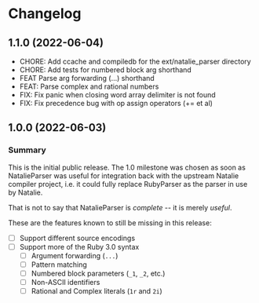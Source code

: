 # Changelog

## 1.1.0 (2022-06-04)

- CHORE: Add ccache and compiledb for the ext/natalie_parser directory
- CHORE: Add tests for numbered block arg shorthand
- FEAT Parse arg forwarding (...) shorthand
- FEAT: Parse complex and rational numbers
- FIX: Fix panic when closing word array delimiter is not found
- FIX: Fix precedence bug with op assign operators (+= et al)

## 1.0.0 (2022-06-03)

### Summary

This is the initial public release. The 1.0 milestone was chosen as soon
as NatalieParser was useful for integration back with the upstream Natalie
compiler project, i.e. it could fully replace RubyParser as the parser
in use by Natalie.

That is not to say that NatalieParser is _complete_ -- it is merely _useful_.

These are the features known to still be missing in this release:

- [ ] Support different source encodings
- [ ] Support more of the Ruby 3.0 syntax
  - [ ] Argument forwarding (`...`)
  - [ ] Pattern matching
  - [ ] Numbered block parameters (`_1`, `_2`, etc.)
  - [ ] Non-ASCII identifiers
  - [ ] Rational and Complex literals (`1r` and `2i`)
